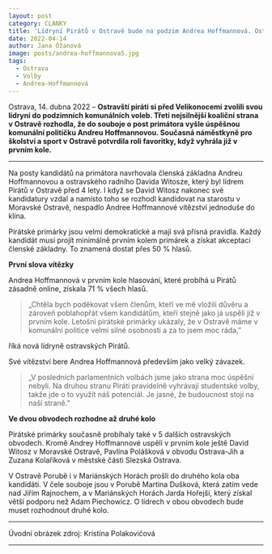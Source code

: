 ```yaml
---
layout: post
category: CLANKY
title: 'Lídryní Pirátů v Ostravě bude na podzim Andrea Hoffmannová. Ostravští Piráti vybrali poprvé jako kandidátku na primátora ženu'			
date: 2022-04-14
author: Jana Ožanová
image: posts/andrea-hoffmannova5.jpg
tags:			
  - Ostrava
  - Volby
  - Andrea-Hoffmannová			
---
```


Ostrava, 14. dubna 2022 – **Ostravští piráti si před Velikonocemi zvolili svou lídryni do podzimních komunálních voleb. Třetí nejsilnější koaliční strana v Ostravě rozhodla, že do souboje o post primátora vyšle úspěšnou komunální političku Andreu Hoffmannovou. Současná náměstkyně pro školství a sport v Ostravě potvrdila roli favoritky, když vyhrála již v prvním kole.**

<hr />

Na posty kandidátů na primátora navrhovala členská základna Andreu Hoffmannovou a ostravského radního Davida Witosze, který byl lídrem Pirátů v Ostravě před 4 lety. I když se David Witosz nakonec své kandidatury vzdal a namísto toho se rozhodl kandidovat na starostu v Moravské Ostravě, nespadlo Andree Hoffmannové vítězství jednoduše do klína.

Pirátské primárky jsou velmi demokratické a mají svá přísná pravidla. Každý kandidát musí projít minimálně prvním kolem primárek a získat akceptaci členské základny. To znamená dostat přes 50 % hlasů.

**První slova vítězky**

Andrea Hoffmannová v prvním kole hlasování, které probíhá u Pirátů zásadně online, získala 71 % všech hlasů.

>„Chtěla bych poděkovat všem členům, kteří ve mě vložili důvěru a zároveň poblahopřát všem kandidátům, kteří stejně jako já uspěli již v prvním kole. Letošní pirátské primárky ukázaly, že v Ostravě máme v komunální politice velmi silné osobnosti a za to jsem moc ráda,”

říká nová lídryně ostravských Pirátů.


Své vítězství bere Andrea Hoffmannová především jako velký závazek.

>„V posledních parlamentních volbách jsme jako strana moc úspěšní nebyli. Na druhou stranu Piráti pravidelně vyhrávají studentské volby, takže jde o to využít náš potenciál. Je jasné, že budoucnost stojí na naší straně.”


**Ve dvou obvodech rozhodne až druhé kolo**


Pirátské primárky současně probíhaly také v 5 dalších ostravských obvodech. Kromě Andrey Hoffmannové uspěli v prvním kole ještě David Witosz v Moravské Ostravě, Pavlína Polášková v obvodu Ostrava-Jih a Zuzana Kolaříková v městské části Slezská Ostrava.


V Ostravě Porubě i v Mariánských Horách prošli do druhého kola oba kandidáti. V čele souboje jsou v Porubě Martina Dušková, která zatím vede nad Jiřím Rajnochem, a v Mariánských Horách Jarda Hořejší, který získal větší podporu než Adam Piechowicz. O lídrech v obou obvodech bude muset rozhodnout druhé kolo.

---

Úvodní obrázek zdroj:  Kristína Polakovičová

- - -
